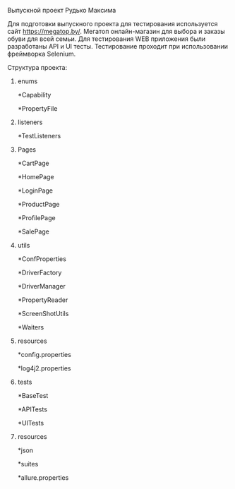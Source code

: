 Выпускной проект Рудько Максима

Для подготовки выпускного проекта для тестирования используется сайт https://megatop.by/. 
Мегатоп онлайн-магазин для выбора и заказы обуви для всей семьи.
Для тестирования WEB приложения были разработаны API и UI тесты.
Тестирование проходит при использовании фреймворка Selenium.

Структура проекта: 
1. enums
   
   *Capability
   
   *PropertyFile
   
2. listeners
 
   *TestListeners
   
3. Pages
   
   *CartPage
   
   *HomePage
   
   *LoginPage
   
   *ProductPage
   
   *ProfilePage
   
   *SalePage
   
4. utils
   
   *ConfProperties

   *DriverFactory
   
   *DriverManager
   
   *PropertyReader
   
   *ScreenShotUtils
   
   *Waiters
   
5. resources
    
   *config.properties
   
   *log4j2.properties
   
6. tests
    
   *BaseTest
   
   *APITests
   
   *UITests
   
7. resources
    
   *json
   
   *suites
   
   *allure.properties
